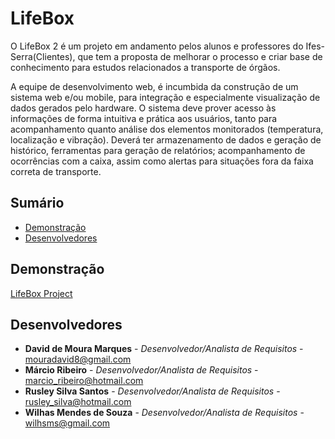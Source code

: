 # LifeBox

O LifeBox 2 é um projeto em andamento pelos alunos e professores do Ifes-Serra(Clientes), que tem a proposta de melhorar o processo e criar base de conhecimento para estudos relacionados a transporte de órgãos.

A equipe de desenvolvimento web, é incumbida da construção de um sistema web e/ou mobile, para integração e especialmente visualização de dados gerados pelo hardware. O sistema deve prover acesso às informações de forma intuitiva e prática aos usuários, tanto para acompanhamento quanto análise dos elementos monitorados (temperatura, localização e vibração). Deverá ter armazenamento de dados e geração de histórico, ferramentas para geração de relatórios; acompanhamento de ocorrências com a caixa, assim como alertas para situações fora da faixa correta de transporte.


## Sumário
* [Demonstração](#demo)
* [Desenvolvedores](#autores)

## <a name="demo"></a> Demonstração
<a href="http://lifebox.pythonanywhere.com" target="_blank">LifeBox Project</a>

## <a name="autores"></a> Desenvolvedores

* **David de Moura Marques** - *Desenvolvedor/Analista de Requisitos* - <mouradavid8@gmail.com>
* **Márcio Ribeiro** - *Desenvolvedor/Analista de Requisitos* - <marcio_ribeiro@hotmail.com>
* **Rusley Silva Santos** - *Desenvolvedor/Analista de Requisitos* - <rusley_silva@hotmail.com>
* **Wilhas Mendes de Souza** - *Desenvolvedor/Analista de Requisitos* - <wilhsms@gmail.com>
